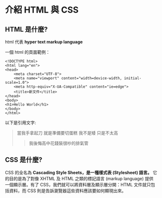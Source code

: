 # 介紹 HTML 與 CSS

## HTML 是什麼?

html 代表 **hyper text markup language**

一個 html 的頁面範例：

    <!DOCTYPE html>
    <html lang="en">
    <head>
        <meta charset="UTF-8">
        <meta name="viewport" content="width=device-width, initial-scale=1.0">
        <meta http-equiv="X-UA-Compatible" content="ie=edge">
        <title>新文件</title>
    </head>
    <body>
    <h1>Hello World</h1>
    </body>
    </html>


以下是引用文字:
> 當我手拿起刀 就是準備要切蛋糕
> 我不是矮 只是不太高
>> 我後悔高中花錢裝很吵的排氣管


## CSS 是什麼?
CSS 的全名為 **Cascading Style Sheets，是一種樣式表 (Stylesheet) 語言。**
它的目的是為了對像 XHTML 及 HTML 之類的標記語言 (markup language) 提供一個顯示層。有了 CSS，我們就可以將資料層及顯示層分開：HTML 文件就只包括資料，而 CSS 則是告訴瀏覽器這些資料應該要如何顯現出來。


